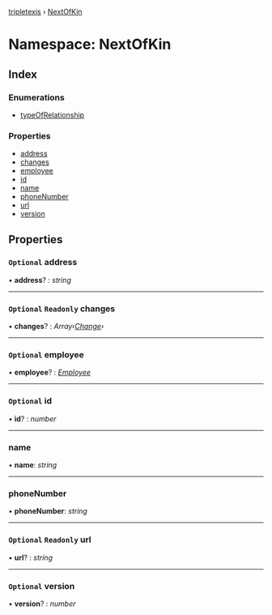 [tripletexjs](../README.md) › [NextOfKin](nextofkin.md)

# Namespace: NextOfKin

## Index

### Enumerations

* [typeOfRelationship](../enums/nextofkin.typeofrelationship.md)

### Properties

* [address](nextofkin.md#optional-address)
* [changes](nextofkin.md#optional-readonly-changes)
* [employee](nextofkin.md#optional-employee)
* [id](nextofkin.md#optional-id)
* [name](nextofkin.md#name)
* [phoneNumber](nextofkin.md#phonenumber)
* [url](nextofkin.md#optional-readonly-url)
* [version](nextofkin.md#optional-version)

## Properties

### `Optional` address

• **address**? : *string*

___

### `Optional` `Readonly` changes

• **changes**? : *Array‹[Change](change.md)›*

___

### `Optional` employee

• **employee**? : *[Employee](employee.md)*

___

### `Optional` id

• **id**? : *number*

___

###  name

• **name**: *string*

___

###  phoneNumber

• **phoneNumber**: *string*

___

### `Optional` `Readonly` url

• **url**? : *string*

___

### `Optional` version

• **version**? : *number*
